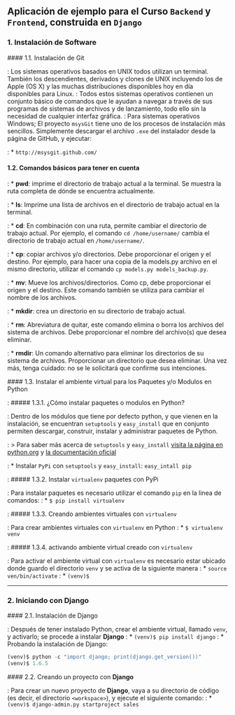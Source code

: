 ## Aplicación de ejemplo para el Curso `Backend` y `Frontend`, construida en `Django`

### 1. Instalación de Software

#### 1.1. Instalación de Git

: Los sistemas operativos basados ​​en UNIX todos utilizan un terminal. También los descendientes, derivados y clones de UNIX incluyendo los de Apple (OS X) y las muchas distribuciones disponibles hoy en día disponibles para Linux. 
: Todos estos sistemas operativos contienen un conjunto básico de comandos que le ayudan a navegar a través de sus programas de sistemas de archivos y de lanzamiento, todo ello sin la necesidad de cualquier interfaz gráfica.
: Para sistemas operativos Windows; El proyecto `msysGit` tiene uno de los procesos de instalación más sencillos. Simplemente descargar el archivo `.exe` del instalador desde la página de GitHub, y ejecutar:

:  * `http://msysgit.github.com/`

#### 1.2. Comandos básicos para tener en cuenta

: * **pwd**: imprime el directorio de trabajo actual a la terminal. Se muestra la ruta completa de dónde se encuentra actualmente. 

: * **ls**: Imprime una lista de archivos en el directorio de trabajo actual en la terminal.

: * **cd**: En combinación con una ruta, permite cambiar el directorio de trabajo actual. Por ejemplo, el comando `cd /home/username/` cambia el directorio de trabajo actual en `/home/username/`.

: * **cp**: copiar archivos y/o directorios. Debe proporcionar el origen y el destino. Por ejemplo, para hacer una copia de la models.py archivo en el mismo directorio, utilizar el comando `cp models.py models_backup.py`. 

: * **mv**: Mueve los archivos/directorios. Como cp, debe proporcionar el origen y el destino. Este comando también se utiliza para cambiar el nombre de los archivos.

: * **mkdir**: crea un directorio en su directorio de trabajo actual.

: * **rm**: Abreviatura de quitar, este comando elimina o borra los archivos del sistema de archivos. Debe proporcionar el nombre del archivo(s) que desea eliminar.

: * **rmdir**: Un comando alternativo para eliminar los directorios de su sistema de archivos. Proporcionar un directorio que desea eliminar. Una vez más, tenga cuidado: no se le solicitará que confirme sus intenciones. 

#### 1.3. Instalar el ambiente virtual para los Paquetes y/o Modulos en Python

: ##### 1.3.1. ¿Cómo instalar paquetes o modulos en Python?

:    Dentro de los módulos que tiene por defecto python, y que vienen en la instalación, se encuentran `setuptools` y `easy_install` que en conjunto permiten descargar, construir, instalar y administrar paquetes de Python.

:  > Para saber más acerca de `setuptools` y `easy_install` [visita la página en python.org](https://pypi.python.org/pypi/setuptools) y [la documentación oficial](http://pythonhosted.org//setuptools/)

:    * Instalar `PyPi` con `setuptools` y `easy_install`: `easy_intall pip`

: ##### 1.3.2. Instalar `virtualenv` paquetes con PyPi

:  Para instalar paquetes es necesario utilizar el comando `pip` en la linea de comandos:
:  * `$ pip install virtualenv`

: ##### 1.3.3. Creando ambientes virtuales con `virtualenv`

:  Para crear ambientes virtuales con `virtualenv` en Python
:  * `$ virtualenv venv`

: ##### 1.3.4. activando ambiente virtual creado con `virtualenv`

:  Para activar el ambiente virtual con `virtualenv` es necesario estar ubicado donde guardo el directorio `venv` y se activa de la siguiente manera
:  * `source ven/bin/activate`
:  * `(venv)$`

***

### 2. Iniciando con Django

#### 2.1. Instalación de Django

:  Después de tener instalado Python, crear el ambiente virtual, llamado `venv`, y activarlo; se procede a instalar **Django**
:  * `(venv)$ pip install django`
:  * Probando la instalación de Django:
```python
(venv)$ python -c "import django; print(django.get_version())"
(venv)$ 1.6.5
```

#### 2.2. Creando un proyecto con **Django**

:  Para crear un nuevo proyecto de **Django**, vaya a su directorio de código (es decir, el directorio `<workspace>`), y ejecute el siguiente comando:
:  * `(venv)$ django-admin.py startproject sales`

